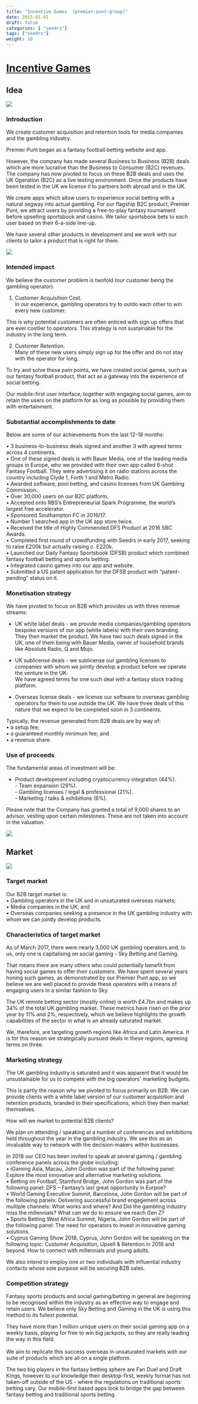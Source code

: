 ```yaml
---
title: "Incentive Games  (premier-punt-group)"
date: 2015-01-01
draft: false
categories: [ "seedrs"]
tags: ["seedrs"]
weight: 10
---
```


# [Incentive Games ](https://www.seedrs.com/premier-punt-group)

## Idea

![](/img/seedrs/uploads/startup/section_image/image/14257/6vgrnny1i00bzlm4wrjhcrvkp7ro6jk/image001.png?rect=31%2C8%2C777%2C431&w=600&fit=clip&s=68d6c89db5c82954648a37e6e986fa94)

### Introduction

We create customer acquisition and retention tools for media companies and the gambling industry.

Premier Punt began as a fantasy football betting website and app.

However, the company has made several Business to Business (B2B) deals which are more lucrative than the Business to Consumer (B2C) revenues. The company has now pivoted to focus on these B2B deals and uses the UK Operation (B2C) as a live testing environment. Once the products have been tested in the UK we license it to partners both abroad and in the UK.

We create apps which allow users to experience social betting with a natural segway into actual gambling. For our flagship B2C product, Premier Punt, we attract users by providing a free-to-play fantasy tournament before upselling sportsbook and casino. We tailor sportsbook bets to each user based on their 6-a-side line-up.

We have several other products in development and we work with our clients to tailor a product that is right for them.

![](/img/seedrs/uploads/startup/section_image/image/14253/5x276aeuhtfhcbkvnzk53vnsp4n9w73/image007.png?rect=0%2C0%2C996%2C560&w=600&fit=clip&s=965e40d47a7a08eb61a37fbb6c666c7e)

### Intended impact

We believe the customer problem is twofold (our customer being the gambling operator).

1. Customer Acquisition Cost. <br>In our experience, gambling operators try to outdo each other to win every new customer.

This is why potential customers are often enticed with sign up offers that are ever costlier to operators. This strategy is not sustainable for the industry in the long term.

2. Customer Retention. <br>Many of these new users simply sign up for the offer and do not stay with the operator for long.

To try and solve these pain points, we have created social games, such as our fantasy football product, that act as a gateway into the experience of social betting.

Our mobile-first user interface, together with engaging social games, aim to retain the users on the platform for as long as possible by providing them with entertainment.

### Substantial accomplishments to date

Below are some of our achievements from the last 12-18 months:

• 3 business-to-business deals signed and another 3 with agreed terms across 4 continents. <br>• One of these signed deals is with Bauer Media, one of the leading media groups in Europe, who we provided with their own app called 6-shot Fantasy Football. They were advertising it on radio stations across the country including Clyde 1, Forth 1 and Metro Radio. <br>• Awarded software, pool betting, and casino licenses from UK Gambling Commission. <br>• Over 30,000 users on our B2C platform. <br>• Accepted onto RBS’s Entrepreneurial Spark Programme, the world’s largest free accelerator. <br>• Sponsored Southampton FC in 2016/17. <br>• Number 1 searched app in the UK app store twice. <br>• Received the title of Highly Commended DFS Product at 2016 SBC Awards. <br>• Completed first round of crowdfunding with Seedrs in early 2017, seeking to raise £200k but actually raising c. £220k. <br>• Launched our Daily Fantasy Sportsbook (DFSB) product which combined fantasy football betting and sports betting. <br>• Integrated casino games into our app and website. <br>• Submitted a US patent application for the DFSB product with “patent-pending” status on it.

### Monetisation strategy

We have pivoted to focus on B2B which provides us with three revenue streams:

- UK white label deals - we provide media companies/gambling operators bespoke versions of our app (white labels) with their own branding. They then market the product. We have two such deals signed in the UK, one of them being with Bauer Media, owner of household brands like Absolute Radio, Q and Mojo.

- UK sublicense deals - we sublicense our gambling licenses to companies with whom we jointly develop a product before we operate the venture in the UK. <br>We have agreed terms for one such deal with a fantasy stock trading platform.

- Overseas license deals - we license our software to overseas gambling operators for them to use outside the UK. We have three deals of this nature that we expect to be completed soon in 3 continents.

Typically, the revenue generated from B2B deals are by way of: <br> • a setup fee; <br> • a guaranteed monthly minimum fee; and <br> • a revenue share.

### Use of proceeds

The fundamental areas of investment will be:

- Product development including cryptocurrency integration (44%). <br>- Team expansion (29%). <br>- Gambling licenses / legal &amp; professional (21%). <br>- Marketing / talks &amp; exhibitions (6%).

Please note that the Company has granted a total of 9,000 shares to an advisor, vesting upon certain milestones. These are not taken into account in the valuation.

![](/img/seedrs/uploads/startup/section_image/image/14255/9gjyk2uffdh6hxom9ri1fx4dkvnpaxx/image003.png?rect=6%2C40%2C475%2C357&w=600&fit=clip&s=9ec7c3e6b703a86b13d76ca513228a41)

## Market

![](/img/seedrs/uploads/startup/section_image/image/14256/hs69mwlb6soi4riyleqtetenm9hm9vm/image008.png?rect=0%2C0%2C546%2C296&w=600&fit=clip&s=9f5013fdba17adcf898069af0829d7a0)

### Target market

Our B2B target market is: <br>• Gambling operators in the UK and in unsaturated overseas markets; <br>• Media companies in the UK; and <br>• Overseas companies seeking a presence in the UK gambling industry with whom we can jointly develop products.

### Characteristics of target market

As of March 2017, there were nearly 3,000 UK gambling operators and, to us, only one is capitalising on social gaming - Sky Betting and Gaming.

That means there are many others who could potentially benefit from having social games to offer their customers. We have spent several years honing such games, as demonstrated by our Premier Punt app, so we believe we are well placed to provide these operators with a means of engaging users in a similar fashion to Sky.

The UK remote betting sector (mostly online) is worth £4.7bn and makes up 34% of the total UK gambling market. These metrics have risen on the prior year by 11% and 2%, respectively, which we believe highlights the growth capabilities of the sector in what is an already saturated market.

We, therefore, are targeting growth regions like Africa and Latin America. It is for this reason we strategically pursued deals in these regions, agreeing terms on three.

### Marketing strategy

The UK gambling industry is saturated and it was apparent that it would be unsustainable for us to compete with the big operators' marketing budgets.

This is partly the reason why we pivoted to focus primarily on B2B. We can provide clients with a white label version of our customer acquisition and retention products, branded to their specifications, which they then market themselves.

How will we market to potential B2B clients?

We plan on attending / speaking at a number of conferences and exhibitions held throughout the year in the gambling industry. We see this as an invaluable way to network with the decision-makers within businesses.

In 2018 our CEO has been invited to speak at several gaming / gambling conference panels across the globe including: <br>• iGaming Asia, Macau, John Gordon was part of the following panel: Explore the most innovative and alternative marketing solutions. <br>• Betting on Football, Stamford Bridge, John Gordon was part of the following panel: DFS – Fantasy’s last great opportunity in Eurpoe? <br>• World Gaming Executive Summit, Barcelona, John Gordon will be part of the following panels: Delivering successful brand engagement across multiple channels: What works and where? And Did the gambling industry miss the millennials? What can we do to ensure we reach Gen Z? <br>• Sports Betting West Africa Summit, Nigeria, John Gordon will be part of the following panel: The need for operators to invest in innovative gaming solutions. <br>• Cyprus Gaming Show 2018, Cyprus, John Gordon will be speaking on the following topic: Customer Acquisition, Upsell &amp; Retention in 2018 and beyond. How to connect with millennials and young adults.

We also intend to employ one or two individuals with influential industry contacts whose sole purpose will be securing B2B sales.

### Competition strategy

Fantasy sports products and social gaming/betting in general are beginning to be recognised within the industry as an effective way to engage and retain users. We believe only Sky Betting and Gaming in the UK is using this method to its fullest potential.

They have more than 1 million unique users on their social gaming app on a weekly basis, playing for free to win big jackpots, so they are really leading the way in this field. <br> <br>We aim to replicate this success overseas in unsaturated markets with our suite of products which are all on a single platform.

The two big players in the fantasy betting sphere are Fan Duel and Draft Kings, however to our knowledge their desktop-first, weekly format has not taken-off outside of the US - where the regulations on traditional sports betting vary. Our mobile-first based apps look to bridge the gap between fantasy betting and traditional sports betting.

